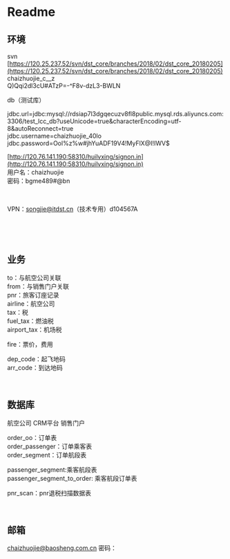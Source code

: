 # Readme
## 环境
svn [https://120.25.237.52/svn/dst_core/branches/2018/02/dst_core_20180205](https://120.25.237.52/svn/dst_core/branches/2018/02/dst_core_20180205)  
chaizhuojie_c__z  
Q)Qqi2dl3cU#ATzP=-^F8v-dzL3-BWLN

db（测试库）

jdbc.url=jdbc:mysql://rdsiap7l3dgqecuzv8fl8public.mysql.rds.aliyuncs.com:3306/test_lcc_db?useUnicode=true&characterEncoding=utf-8&autoReconnect=true  
jdbc.username=chaizhuojie_40lo  
jdbc.password=Ool%z%w#jhYuADF19V4!MyFlX@I!IWV$

[http://120.76.141.190:58310/huilvxing/signon.in](http://120.76.141.190:58310/huilvxing/signon.in)  
用户名：chaizhuojie  
密码：bgme489#@bn

‍

VPN：songjie@itdst.cn（技术专用）d104567A

‍

‍

## 业务
to：与航空公司关联  
from：与销售门户关联  
pnr：旅客订座记录  
airline：航空公司  
tax：税  
fuel_tax：燃油税  
airport_tax：机场税

fire：票价，费用

dep_code：起飞地码  
arr_code：到达地码

‍

## 数据库
航空公司 CRM平台 销售门户

order_oo：订单表  
order_passenger：订单乘客表  
order_segment：订单航段表

passenger_segment:乘客航段表  
passenger_segment_to_order: 乘客航段订单表

pnr_scan：pnr退税扫描数据表

‍

## 邮箱
[chaizhuojie@baosheng.com.cn](mailto:chaizhuojie@baosheng.com.cn)	密码：

‍

